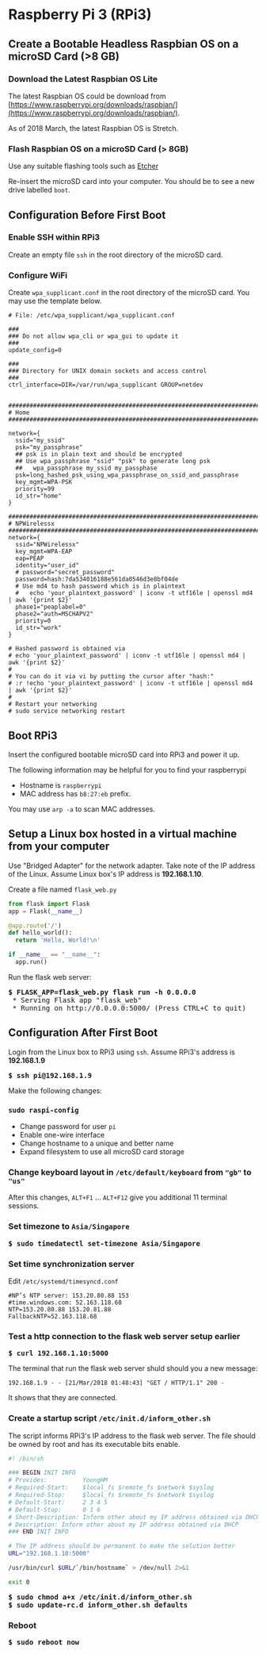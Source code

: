 # Raspberry Pi 3 (RPi3)

## Create a Bootable Headless Raspbian OS on a microSD Card (>8 GB)

### Download the Latest Raspbian OS Lite

The latest Raspbian OS could be download from [https://www.raspberrypi.org/downloads/raspbian/](https://www.raspberrypi.org/downloads/raspbian/).

As of 2018 March, the latest Raspbian OS is Stretch.

### Flash Raspbian OS on a microSD Card (> 8GB)

Use any suitable flashing tools such as [Etcher](https://etcher.io/)

Re-insert the microSD card into your computer.  You should be to see a new drive labelled `boot`.

## Configuration Before First Boot

### Enable SSH within RPi3

Create an empty file `ssh` in the root directory of the microSD card.

### Configure WiFi

Create `wpa_supplicant.conf` in the root directory of the microSD card.
You may use the template below.

```
# File: /etc/wpa_supplicant/wpa_supplicant.conf

###
### Do not allow wpa_cli or wpa_gui to update it
###
update_config=0

###
### Directory for UNIX domain sockets and access control
###
ctrl_interface=DIR=/var/run/wpa_supplicant GROUP=netdev


#######################################################################
# Home
#######################################################################

network={
  ssid="my_ssid"
  psk="my_passphrase"
  ## psk is in plain text and should be encrypted
  ## Use wpa_passphrase "ssid" "psk" to generate long psk
  ##   wpa_passphrase my_ssid my_passphase
  psk=long_hashed_psk_using_wpa_passphrase_on_ssid_and_passphrase
  key_mgmt=WPA-PSK
  priority=99
  id_str="home"
}

#######################################################################
# NPWirelessx
#######################################################################
network={
  ssid="NPWirelessx"
  key_mgmt=WPA-EAP
  eap=PEAP
  identity="user_id"
  # password="secret_password"
  password=hash:7da534016188e561da0546d3e8bf04de
  # Use md4 to hash password which is in plaintext
  #   echo 'your_plaintext_password' | iconv -t utf16le | openssl md4 | awk '{print $2}'
  phase1="peaplabel=0"
  phase2="auth=MSCHAPV2"
  priority=0
  id_str="work"
}

# Hashed password is obtained via
# echo 'your_plaintext_password' | iconv -t utf16le | openssl md4 | awk '{print $2}'
#
# You can do it via vi by putting the cursor after "hash:"
# :r !echo 'your_plaintext_password' | iconv -t utf16le | openssl md4 | awk '{print $2}'
#
# Restart your networking
# sudo service networking restart
```

## Boot RPi3

Insert the configured bootable microSD card into RPi3 and power it up.

The following information may be helpful for you to find your raspberrypi

- Hostname is `raspberrypi`
- MAC address has `b8:27:eb` prefix.

You may use `arp -a` to scan MAC addresses.

## Setup a Linux box hosted in a virtual machine from your computer

Use "Bridged Adapter" for the network adapter.  Take note of the IP address of the Linux.
Assume Linux box's IP address is **192.168.1.10**.

Create a file named `flask_web.py`

```python
from flask import Flask
app = Flask(__name__)

@app.route('/')
def hello_world():
  return 'Hello, World!\n'

if __name__ == "__name__":
  app.run()
```

Run the flask web server:

<pre>
<b>$ FLASK_APP=flask_web.py flask run -h 0.0.0.0</b>
 * Serving Flask app "flask_web"
 * Running on http://0.0.0.0:5000/ (Press CTRL+C to quit)
</pre>

## Configuration After First Boot

Login from the Linux box to RPi3 using `ssh`.  Assume RPi3's address is **192.168.1.9**

<pre>
<b>$ ssh pi@192.168.1.9</b>
</pre>

Make the following changes:

###  `sudo raspi-config`

- Change password for user `pi`
- Enable one-wire interface
- Change hostname to a unique and better name
- Expand filesystem to use all microSD card storage

### Change keyboard layout in `/etc/default/keyboard` from `"gb"` to `"us"`

After this changes, `ALT+F1` ... `ALT+F12` give you additional 11 terminal sessions.

### Set timezone to `Asia/Singapore`

<pre>
<b>$ sudo timedatectl set-timezone Asia/Singapore</b>
</pre>

### Set time synchronization server

Edit `/etc/systemd/timesyncd.conf`

```
#NP’s NTP server: 153.20.80.88 153
#time.windows.com: 52.163.118.68
NTP=153.20.80.88 153.20.81.88
FallbackNTP=52.163.118.68
```

### Test a http connection to the flask web server setup earlier

<pre>
<b>$ curl 192.168.1.10:5000</b>
</pre>

The terminal that run the flask web server shuld should you a new message:

```
192.168.1.9 - - [21/Mar/2018 01:48:43] "GET / HTTP/1.1" 200 -
```

It shows that they are connected.

### Create a startup script `/etc/init.d/inform_other.sh`

The script informs RPi3's IP address to the flask web server. The file should be owned by root and has its executable bits enable.


```bash
#! /bin/sh

### BEGIN INIT INFO
# Provides:          YoongHM
# Required-Start:    $local_fs $remote_fs $network $syslog
# Required-Stop:     $local_fs $remote_fs $network $syslog
# Default-Start:     2 3 4 5
# Default-Stop:      0 1 6
# Short-Description: Inform other about my IP address obtained via DHCP
# Description: Inform other about my IP address obtained via DHCP
### END INIT INFO

# The IP address should be permanent to make the solution better
URL="192.168.1.10:5000"

/usr/bin/curl $URL/`/bin/hostname` > /dev/null 2>&1

exit 0
```

<pre>
<b>$ sudo chmod a+x /etc/init.d/inform_other.sh</b>
<b>$ sudo update-rc.d inform_other.sh defaults</b>
</pre>

### Reboot

<pre>
<b>$ sudo reboot now</b>
</pre>
